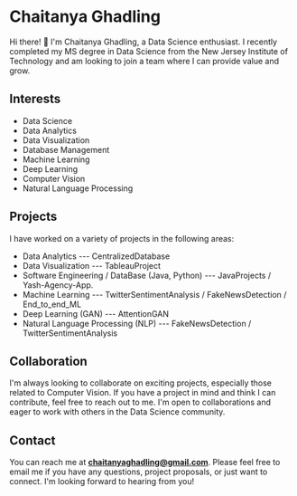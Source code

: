 # Chaitanya Ghadling

Hi there! 👋 I'm Chaitanya Ghadling, a Data Science enthusiast. I recently completed my MS degree in Data Science from the New Jersey Institute of Technology and am looking to join a team where I can provide value and grow.

## Interests

- Data Science
- Data Analytics
- Data Visualization
- Database Management
- Machine Learning
- Deep Learning
- Computer Vision
- Natural Language Processing


## Projects

I have worked on a variety of projects in the following areas:

- Data Analytics --- CentralizedDatabase 
- Data Visualization --- TableauProject
- Software Engineering / DataBase (Java, Python) --- JavaProjects / Yash-Agency-App.
- Machine Learning --- TwitterSentimentAnalysis / FakeNewsDetection / End_to_end_ML
- Deep Learning (GAN) --- AttentionGAN 
- Natural Language Processing (NLP) --- FakeNewsDetection / TwitterSentimentAnalysis


## Collaboration

I'm always looking to collaborate on exciting projects, especially those related to Computer Vision. If you have a project in mind and think I can contribute, feel free to reach out to me. I'm open to collaborations and eager to work with others in the Data Science community.

## Contact

You can reach me at **chaitanyaghadling@gmail.com**. Please feel free to email me if you have any questions, project proposals, or just want to connect. I'm looking forward to hearing from you!
